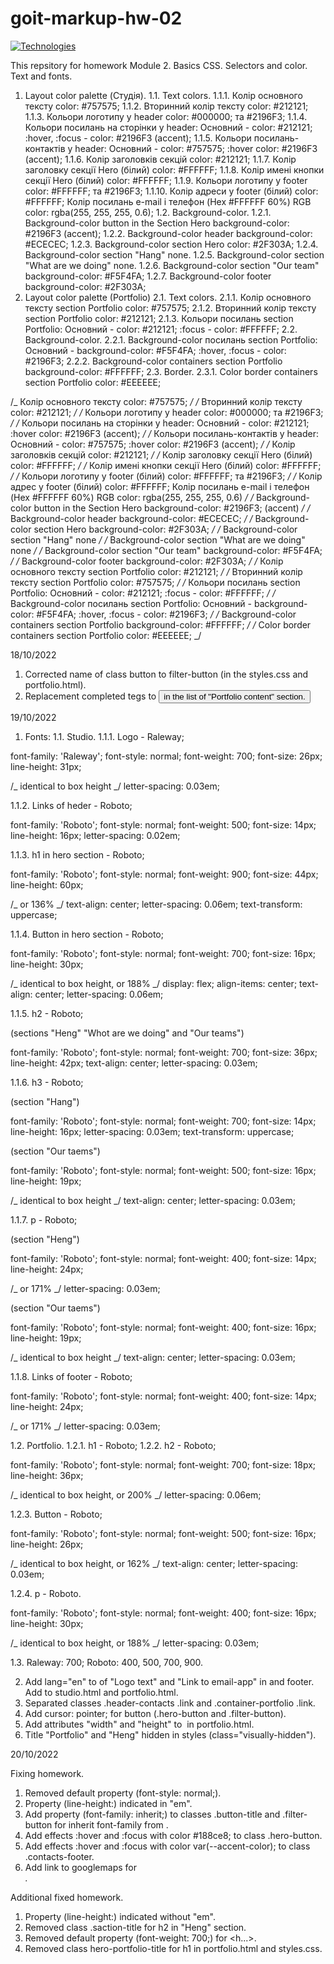 # goit-markup-hw-02
[![Technologies](https://skillicons.dev/icons?i=html,css)](https://skillicons.dev)

This repsitory for homework Module 2. Basics CSS. Selectors and color. Text and fonts.

1. Layout color palette (Студія).
   1.1. Text colors.
   1.1.1. Колір основного тексту color: #757575;
   1.1.2. Вторинний колір тексту color: #212121;
   1.1.3. Кольори логотипу у header color: #000000; та #2196F3;
   1.1.4. Кольори посилань на сторінки у header:
   Основний - color: #212121;
   :hover, :focus - color: #2196F3 (accent);
   1.1.5. Кольори посилань-контактів у header:
   Основний - color: #757575;
   :hover color: #2196F3 (accent);
   1.1.6. Колір заголовків секцій color: #212121;
   1.1.7. Колір заголовку секції Hero (білий) color: #FFFFFF;
   1.1.8. Колір имені кнопки секції Hero (білий) color: #FFFFFF;
   1.1.9. Кольори логотипу у footer color: #FFFFFF; та #2196F3;
   1.1.10. Колір адреси у footer (білий) color: #FFFFFF;
   Колір посилань e-mail і телефон (Hex #FFFFFF 60%) RGB color: rgba(255, 255, 255, 0.6);
   1.2. Background-color.
   1.2.1. Background-color button in the Section Hero background-color: #2196F3 (accent);
   1.2.2. Background-color header background-color: #ECECEC;
   1.2.3. Background-color section Hero color: #2F303A;
   1.2.4. Background-color section "Hang" none.
   1.2.5. Background-color section "What are we doing" none.
   1.2.6. Background-color section "Our team" background-color: #F5F4FA;
   1.2.7. Background-color footer background-color: #2F303A;
2. Layout color palette (Portfolio)
   2.1. Text colors.
   2.1.1. Колір основного тексту section Portfolio color: #757575;
   2.1.2. Вторинний колір тексту section Portfolio color: #212121;
   2.1.3. Кольори посилань section Portfolio:
   Основний - color: #212121;
   :focus - color: #FFFFFF;
   2.2. Background-color.
   2.2.1. Background-color посилань section Portfolio:
   Основний - background-color: #F5F4FA;
   :hover, :focus - color: #2196F3;
   2.2.2. Background-color containers section Portfolio background-color: #FFFFFF;
   2.3. Border.
   2.3.1. Color border containers section Portfolio color: #EEEEEE;

/_ Колір основного тексту color: #757575; _/
/_ Вторинний колір тексту color: #212121; _/
/_ Кольори логотипу у header color: #000000; та #2196F3; _/
/_
Кольори посилань на сторінки у header:
Основний - color: #212121;
:hover color: #2196F3 (accent);
_/
/_
Кольори посилань-контактів у header:
Основний - color: #757575;
:hover color: #2196F3 (accent);
_/
/_ Колір заголовків секцій color: #212121; _/
/_ Колір заголовку секції Hero (білий) color: #FFFFFF; _/
/_ Колір имені кнопки секції Hero (білий) color: #FFFFFF; _/
/_ Кольори логотипу у footer (білий) color: #FFFFFF; та #2196F3; _/
/_
Колір адрес у footer (білий) color: #FFFFFF;
Колір посилань e-mail і телефон (Hex #FFFFFF 60%) RGB color: rgba(255, 255, 255, 0.6)
_/
/_ Background-color button in the Section Hero background-color: #2196F3; (accent) _/
/_ Background-color header background-color: #ECECEC; _/
/_ Background-color section Hero background-color: #2F303A; _/
/_ Background-color section "Hang" none _/
/_ Background-color section "What are we doing" none _/
/_ Background-color section "Our team" background-color: #F5F4FA; _/
/_ Background-color footer background-color: #2F303A; _/
/_ Колір основного тексту section Portfolio color: #212121; _/
/_ Вторинний колір тексту section Portfolio color: #757575; _/
/_ Кольори посилань section Portfolio:
Основний - color: #212121;
:focus - color: #FFFFFF; _/
/_ Background-color посилань section Portfolio:
Основний - background-color: #F5F4FA;
:hover, :focus - color: #2196F3; _/
/_ Background-color containers section Portfolio background-color: #FFFFFF; _/
/_ Color border containers section Portfolio color: #EEEEEE;
_/

18/10/2022

1. Corrected name of class button to filter-button (in the styles.css and portfolio.html).
2. Replacement completed tegs <a> to <button> in the list of "Portfolio content" section.

19/10/2022

1. Fonts:
   1.1. Studio.
   1.1.1. Logo - Raleway;

font-family: 'Raleway';
font-style: normal;
font-weight: 700;
font-size: 26px;
line-height: 31px;

/_ identical to box height _/
letter-spacing: 0.03em;

1.1.2. Links of heder - Roboto;

font-family: 'Roboto';
font-style: normal;
font-weight: 500;
font-size: 14px;
line-height: 16px;
letter-spacing: 0.02em;

1.1.3. h1 in hero section - Roboto;

font-family: 'Roboto';
font-style: normal;
font-weight: 900;
font-size: 44px;
line-height: 60px;

/_ or 136% _/
text-align: center;
letter-spacing: 0.06em;
text-transform: uppercase;

1.1.4. Button in hero section - Roboto;

font-family: 'Roboto';
font-style: normal;
font-weight: 700;
font-size: 16px;
line-height: 30px;

/_ identical to box height, or 188% _/
display: flex;
align-items: center;
text-align: center;
letter-spacing: 0.06em;

1.1.5. h2 - Roboto;

(sections "Heng" "Whot are we doing" and "Our teams")

font-family: 'Roboto';
font-style: normal;
font-weight: 700;
font-size: 36px;
line-height: 42px;
text-align: center;
letter-spacing: 0.03em;

1.1.6. h3 - Roboto;

(section "Hang")

font-family: 'Roboto';
font-style: normal;
font-weight: 700;
font-size: 14px;
line-height: 16px;
letter-spacing: 0.03em;
text-transform: uppercase;

(section "Our taems")

font-family: 'Roboto';
font-style: normal;
font-weight: 500;
font-size: 16px;
line-height: 19px;

/_ identical to box height _/
text-align: center;
letter-spacing: 0.03em;

1.1.7. p - Roboto;

(section "Heng")

font-family: 'Roboto';
font-style: normal;
font-weight: 400;
font-size: 14px;
line-height: 24px;

/_ or 171% _/
letter-spacing: 0.03em;

(section "Our taems")

font-family: 'Roboto';
font-style: normal;
font-weight: 400;
font-size: 16px;
line-height: 19px;

/_ identical to box height _/
text-align: center;
letter-spacing: 0.03em;

1.1.8. Links of footer - Roboto;

font-family: 'Roboto';
font-style: normal;
font-weight: 400;
font-size: 14px;
line-height: 24px;

/_ or 171% _/
letter-spacing: 0.03em;

1.2. Portfolio.
1.2.1. h1 - Roboto;
1.2.2. h2 - Roboto;

font-family: 'Roboto';
font-style: normal;
font-weight: 700;
font-size: 18px;
line-height: 36px;

/_ identical to box height, or 200% _/
letter-spacing: 0.06em;

1.2.3. Button - Roboto;

font-family: 'Roboto';
font-style: normal;
font-weight: 500;
font-size: 16px;
line-height: 26px;

/_ identical to box height, or 162% _/
text-align: center;
letter-spacing: 0.03em;

1.2.4. p - Roboto.

font-family: 'Roboto';
font-style: normal;
font-weight: 400;
font-size: 16px;
line-height: 30px;

/_ identical to box height, or 188% _/
letter-spacing: 0.03em;

1.3. Raleway: 700; Roboto: 400, 500, 700, 900.

2. Add lang="en" to <a> of "Logo text" and "Link to email-app" in <heder> and footer.
   Add to studio.html and portfolio.html.
3. Separated classes .header-contacts .link and .container-portfolio .link.
4. Add cursor: pointer; for button (.hero-button and .filter-button).
5. Add attributes "width" and "height" to <img> in portfolio.html.
6. Title "Portfolio" and "Heng" hidden in styles (class="visually-hidden").

20/10/2022

Fixing homework.

1. Removed default property (font-style: normal;).
2. Property (line-height:) indicated in "em".
3. Add property (font-family: inherit;) to classes .button-title and .filter-button for inherit font-family from <body>.
4. Add effects :hover and :focus with color #188ce8; to class .hero-button.
5. Add effects :hover and :focus with color var(--accent-color); to class .contacts-footer.
6. Add link to googlemaps for <address>.

Additional fixed homework.

1. Property (line-height:) indicated without "em".
2. Removed class .saction-title for h2 in "Heng" section.
3. Removed default property (font-weight: 700;) for <h...>.
4. Removed class hero-portfolio-title for h1 in portfolio.html and styles.css.
